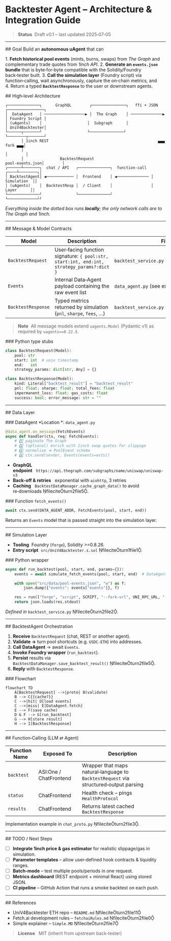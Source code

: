 # Backtester Agent – Architecture & Integration Guide

> **Status**  Draft v0.1 – last updated 2025‑07‑05

---

\## Goal
Build an **autonomous uAgent** that can

1. **Fetch historical pool events** (mints, burns, swaps) from *The Graph* and complementary trade quotes from *1inch API*.
2. **Generate an `events.json` bundle** that is byte‑for‑byte compatible with the Solidity/Foundry back‑tester built.
3. **Call the simulation layer** (Foundry script) via function‑calling, wait asynchronously, capture the on‑chain metrics, and
4. Return a typed **`BacktestResponse`** to the user or downstream agents.

\## High‑level Architecture

```ascii
┌──────────────┐      GraphQL        ┌───────────────┐   ffi + JSON   ┌────────────────┐
│  DataAgent   │ ──────────────────▶ │  The Graph    │ ──────────────▶ │ Foundry Script │
│ (uAgents)    │                    │  Subgraph      │                │ UniV4Backtester│
└──────┬───────┘                    └───────────────┘                └────────┬───────┘
       │ 1inch REST                                                ▄▄▄ fork ▄▄▄│
       │                                                              │        │
       │                BacktestRequest               pool‑events.json│        │
┌──────┴───────┐  chat / API   ┌──────────────┐  function‑call  ┌────┴────────┐│
│ BacktestAgent│ ◀──────────── │  Frontend    │ ◀────────────── │ Simulation  ││
│ (uAgents)    │  BacktestResp │  / Client    │                 │  Layer      ││
└──────────────┘               └──────────────┘                 └─────────────┘┘
```

*Everything inside the dotted box runs **locally**; the only network calls are to The Graph and 1inch.*

---

\## Message & Model Contracts

| Model              | Description                                                                               | File                                        |
| ------------------ | ----------------------------------------------------------------------------------------- | ------------------------------------------- |
| `BacktestRequest`  | User‑facing function signature: `{ pool:str, start:int, end:int, strategy_params?:dict }` | `backtest_service.py` fileciteturn2file2 |
| `Events`           | Internal Data‑Agent payload containing the raw event list                                 | `data_agent.py` (see example below)         |
| `BacktestResponse` | Typed metrics returned by simulation (`pnl`, `sharpe`, `fees`, …)                         | `backtest_service.py` fileciteturn2file2 |

> **Note**  All message models extend `uagents.Model` (Pydantic v1) as required by `uagents==0.22.5`.

\### Python type stubs

```python
class BacktestRequest(Model):
    pool: str
    start: int  # unix timestamp
    end:   int
    strategy_params: dict[str, Any] = {}

class BacktestResponse(Model):
    kind: Literal["backtest_result"] = "backtest_result"
    pnl: float; sharpe: float; total_fees: float
    impermanent_loss: float; gas_costs: float
    success: bool; error_message: str = ""
```

---

\## Data Layer

\### DataAgent
\*Location \*: `data_agent.py`

```python
@data_agent.on_message(FetchEvents)
async def handler(ctx, req: FetchEvents):
    # 1️⃣ paginate The Graph
    # 2️⃣ (optional) enrich with 1inch swap quotes for slippage
    # 3️⃣ normalise ➜ PoolEvent schema
    # 4️⃣ ctx.send(sender, Events(events=evts))
```

* **GraphQL endpoint**   `https://api.thegraph.com/subgraphs/name/uniswap/uniswap-v3`
* **Back‑off & retries**   exponential with `aiohttp`, 3 retries
* **Caching**   `BacktestDataManager.cache_graph_data()` to avoid re‑downloads fileciteturn2file5.

\### Function `fetch_events()`

```python
await ctx.send(DATA_AGENT_ADDR, FetchEvents(pool, start, end))
```

Returns an `Events` model that is passed straight into the simulation layer.

---

\## Simulation Layer

* **Tooling**  Foundry (`forge`), Solidity >=0.8.26.
* **Entry script**  `src/UniV4Backtester.s.sol` fileciteturn1file1.

\### Python wrapper

```python
async def run_backtest(pool, start, end, params={}):
    events = await simulate_fetch_events(pool, start, end)  # DataAgent fallback

    with open("src/data/pool-events.json", "w") as f:
        json.dump({"events": events["events"]}, f)

    res = run(["forge", "script", SCRIPT, "--fork-url", UNI_RPC_URL, "--json"], …)
    return json.loads(res.stdout)
```

*Defined in* `backtest_service.py` fileciteturn2file2.

---

\## BacktestAgent Orchestration

1. **Receive** `BacktestRequest` (chat, REST or another agent).
2. **Validate →** turn pool shortcuts (e.g. `USDC‑ETH`) into addresses.
3. **Call DataAgent** → await `Events`.
4. **Invoke Foundry wrapper** (`run_backtest`).
5. **Persist** results via `BacktestDataManager.save_backtest_result()` fileciteturn2file5.
6. **Reply** with `BacktestResponse`.

\### Flowchart

```mermaid
flowchart TD
    A[BacktestRequest] -->|proto| B(validate)
    B --> C{{cache?}}
    C -->|hit| D[load events]
    C -->|miss| E[DataAgent.fetch]
    E --> F(save cache)
    D & F --> G[run_backtest]
    G --> H[store result]
    H --> I[BacktestResponse]
```

---

\## Function‑Calling (LLM ⇄ Agent)

| Function Name | Exposed To              | Description                                                                           |
| ------------- | ----------------------- | ------------------------------------------------------------------------------------- |
| `backtest`    | ASI\:One / ChatFrontend | Wrapper that maps natural‑language to `BacktestRequest` via structured‑output parsing |
| `status`      | ChatFrontend            | Health check – pings `HealthProtocol`                                                 |
| `results`     | ChatFrontend            | Returns latest cached `BacktestResponse`                                              |

Implementation example in `chat_proto.py` fileciteturn2file3.

---

\## TODO / Next Steps

* [ ] **Integrate 1inch price & gas estimator** for realistic slippage/gas in simulation.
* [ ] **Parameter templates** – allow user‑defined hook contracts & liquidity ranges.
* [ ] **Batch‑mode** – test multiple pools/periods in one request.
* [ ] **Metrics dashboard** (REST endpoint + minimal React) using stored JSON.
* [ ] **CI pipeline** – GitHub Action that runs a smoke backtest on each push.

---

\## References

* UniV4Backtester ETH repo – `README.md` fileciteturn2file11
* Fetch.ai development rules – `fetchaiRules.md` fileciteturn2file0
* Simple explainer – `Simple.MD` fileciteturn2file7

> **License**   MIT (inherit from upstream back‑tester)
